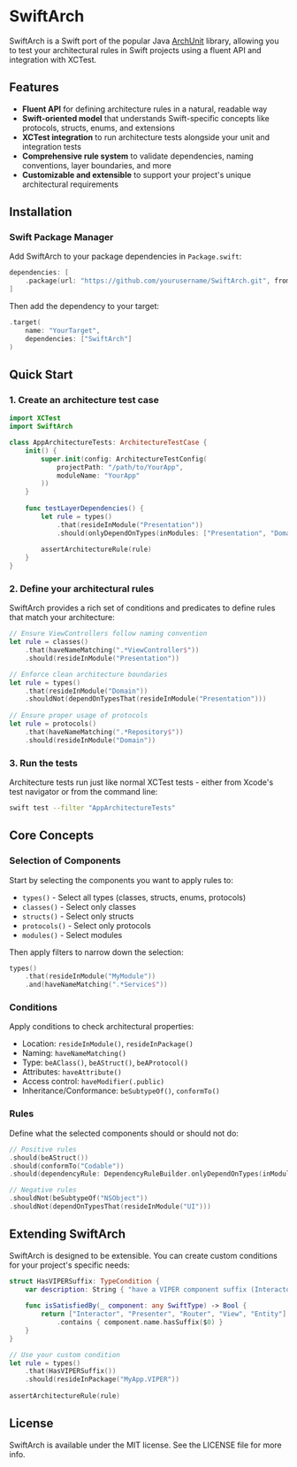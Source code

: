 # SwiftArch

SwiftArch is a Swift port of the popular Java [ArchUnit](https://www.archunit.org/) library, allowing you to test your architectural rules in Swift projects using a fluent API and integration with XCTest.

## Features

- **Fluent API** for defining architecture rules in a natural, readable way
- **Swift-oriented model** that understands Swift-specific concepts like protocols, structs, enums, and extensions
- **XCTest integration** to run architecture tests alongside your unit and integration tests
- **Comprehensive rule system** to validate dependencies, naming conventions, layer boundaries, and more
- **Customizable and extensible** to support your project's unique architectural requirements

## Installation

### Swift Package Manager

Add SwiftArch to your package dependencies in `Package.swift`:

```swift
dependencies: [
    .package(url: "https://github.com/yourusername/SwiftArch.git", from: "0.1.0")
]
```

Then add the dependency to your target:

```swift
.target(
    name: "YourTarget",
    dependencies: ["SwiftArch"]
)
```

## Quick Start

### 1. Create an architecture test case

```swift
import XCTest
import SwiftArch

class AppArchitectureTests: ArchitectureTestCase {
    init() {
        super.init(config: ArchitectureTestConfig(
            projectPath: "/path/to/YourApp",
            moduleName: "YourApp"
        ))
    }
    
    func testLayerDependencies() {
        let rule = types()
            .that(resideInModule("Presentation"))
            .should(onlyDependOnTypes(inModules: ["Presentation", "Domain", "Foundation", "UIKit"]))
        
        assertArchitectureRule(rule)
    }
}
```

### 2. Define your architectural rules

SwiftArch provides a rich set of conditions and predicates to define rules that match your architecture:

```swift
// Ensure ViewControllers follow naming convention
let rule = classes()
    .that(haveNameMatching(".*ViewController$"))
    .should(resideInModule("Presentation"))

// Enforce clean architecture boundaries
let rule = types()
    .that(resideInModule("Domain"))
    .shouldNot(dependOnTypesThat(resideInModule("Presentation")))
    
// Ensure proper usage of protocols
let rule = protocols()
    .that(haveNameMatching(".*Repository$"))
    .should(resideInModule("Domain"))
```

### 3. Run the tests

Architecture tests run just like normal XCTest tests - either from Xcode's test navigator or from the command line:

```bash
swift test --filter "AppArchitectureTests"
```

## Core Concepts

### Selection of Components

Start by selecting the components you want to apply rules to:

- `types()` - Select all types (classes, structs, enums, protocols)
- `classes()` - Select only classes
- `structs()` - Select only structs
- `protocols()` - Select only protocols
- `modules()` - Select modules

Then apply filters to narrow down the selection:

```swift
types()
    .that(resideInModule("MyModule"))
    .and(haveNameMatching(".*Service$"))
```

### Conditions

Apply conditions to check architectural properties:

- Location: `resideInModule()`, `resideInPackage()`
- Naming: `haveNameMatching()`
- Type: `beAClass()`, `beAStruct()`, `beAProtocol()`
- Attributes: `haveAttribute()`
- Access control: `haveModifier(.public)`
- Inheritance/Conformance: `beSubtypeOf()`, `conformTo()`

### Rules

Define what the selected components should or should not do:

```swift
// Positive rules
.should(beAStruct())
.should(conformTo("Codable"))
.should(dependencyRule: DependencyRuleBuilder.onlyDependOnTypes(inModules: ["Core", "Foundation"]))

// Negative rules
.shouldNot(beSubtypeOf("NSObject"))
.shouldNot(dependOnTypesThat(resideInModule("UI")))
```

## Extending SwiftArch

SwiftArch is designed to be extensible. You can create custom conditions for your project's specific needs:

```swift
struct HasVIPERSuffix: TypeCondition {
    var description: String { "have a VIPER component suffix (Interactor, Presenter, etc)" }
    
    func isSatisfiedBy(_ component: any SwiftType) -> Bool {
        return ["Interactor", "Presenter", "Router", "View", "Entity"]
            .contains { component.name.hasSuffix($0) }
    }
}

// Use your custom condition
let rule = types()
    .that(HasVIPERSuffix())
    .should(resideInPackage("MyApp.VIPER"))
    
assertArchitectureRule(rule)
```

## License

SwiftArch is available under the MIT license. See the LICENSE file for more info.
